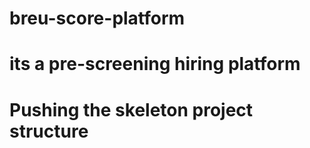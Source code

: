 # breu-score-platform
# its a pre-screening hiring platform

# Pushing the skeleton project structure
